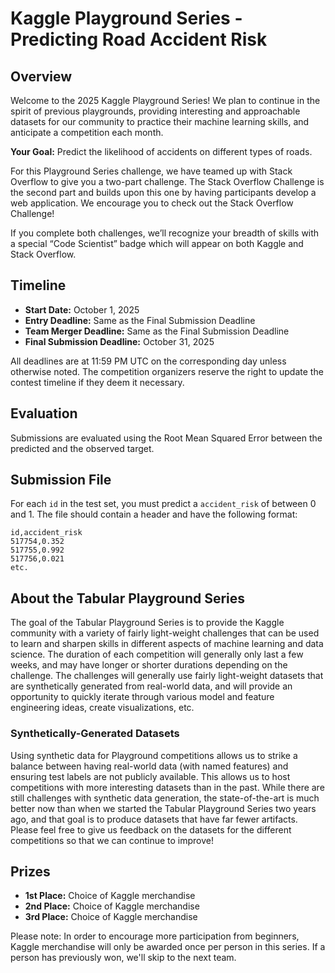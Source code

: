 # Kaggle Playground Series - Predicting Road Accident Risk

## Overview
Welcome to the 2025 Kaggle Playground Series! We plan to continue in the spirit of previous playgrounds, providing interesting and approachable datasets for our community to practice their machine learning skills, and anticipate a competition each month.

**Your Goal:** Predict the likelihood of accidents on different types of roads.

For this Playground Series challenge, we have teamed up with Stack Overflow to give you a two-part challenge. The Stack Overflow Challenge is the second part and builds upon this one by having participants develop a web application. We encourage you to check out the Stack Overflow Challenge!

If you complete both challenges, we’ll recognize your breadth of skills with a special “Code Scientist” badge which will appear on both Kaggle and Stack Overflow.

## Timeline
- **Start Date:** October 1, 2025
- **Entry Deadline:** Same as the Final Submission Deadline
- **Team Merger Deadline:** Same as the Final Submission Deadline
- **Final Submission Deadline:** October 31, 2025

All deadlines are at 11:59 PM UTC on the corresponding day unless otherwise noted. The competition organizers reserve the right to update the contest timeline if they deem it necessary.

## Evaluation
Submissions are evaluated using the Root Mean Squared Error between the predicted and the observed target.

## Submission File
For each `id` in the test set, you must predict a `accident_risk` of between 0 and 1. The file should contain a header and have the following format:

```
id,accident_risk
517754,0.352
517755,0.992
517756,0.021
etc.
```

## About the Tabular Playground Series
The goal of the Tabular Playground Series is to provide the Kaggle community with a variety of fairly light-weight challenges that can be used to learn and sharpen skills in different aspects of machine learning and data science. The duration of each competition will generally only last a few weeks, and may have longer or shorter durations depending on the challenge. The challenges will generally use fairly light-weight datasets that are synthetically generated from real-world data, and will provide an opportunity to quickly iterate through various model and feature engineering ideas, create visualizations, etc.

### Synthetically-Generated Datasets
Using synthetic data for Playground competitions allows us to strike a balance between having real-world data (with named features) and ensuring test labels are not publicly available. This allows us to host competitions with more interesting datasets than in the past. While there are still challenges with synthetic data generation, the state-of-the-art is much better now than when we started the Tabular Playground Series two years ago, and that goal is to produce datasets that have far fewer artifacts. Please feel free to give us feedback on the datasets for the different competitions so that we can continue to improve!

## Prizes
- **1st Place:** Choice of Kaggle merchandise
- **2nd Place:** Choice of Kaggle merchandise
- **3rd Place:** Choice of Kaggle merchandise

Please note: In order to encourage more participation from beginners, Kaggle merchandise will only be awarded once per person in this series. If a person has previously won, we'll skip to the next team.
